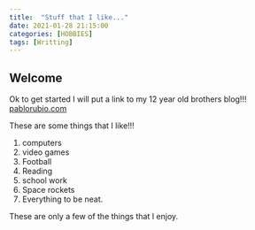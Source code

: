 ```yaml
---
title:  "Stuff that I like..."
date: 2021-01-28 21:15:00
categories: [HOBBIES]
tags: [Writting]
---
```


## Welcome
Ok to get started I will put a link to my 12 year old brothers blog!!!
[pablorubio.com](https://pablorubio.com/)

These are some things that I like!!!

1. computers
2. video games
3. Football
4. Reading
5. school work
6. Space rockets
7. Everything to be neat.

These are only a few of the things that I enjoy.

